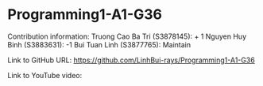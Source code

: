 # Programming1-A1-G36
Contribution information:
Truong Cao Ba Tri (S3878145): + 1
Nguyen Huy Binh (S3883631): -1
Bui Tuan Linh (S3877765): Maintain

Link to GitHub URL: https://github.com/LinhBui-rays/Programming1-A1-G36

Link to YouTube video: 
